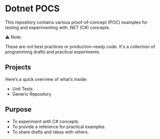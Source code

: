 # Dotnet POCS

This repository contains various proof-of-concept (POC) examples for testing and experimenting with .NET (C#) concepts.

⚠️ Note:

These are not best practices or production-ready code.
It's a collection of programming drafts and practical experiments.


## Projects
Here’s a quick overview of what’s inside:
- Unit Tests
- Generic Repository

## Purpose
- To experiment with C# concepts.
- To provide a reference for practical examples.
- To share drafts and ideas with others.